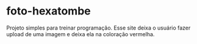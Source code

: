 # foto-hexatombe
Projeto simples para treinar programação. Esse site deixa o usuário fazer upload de uma imagem e deixa ela na coloração vermelha.
